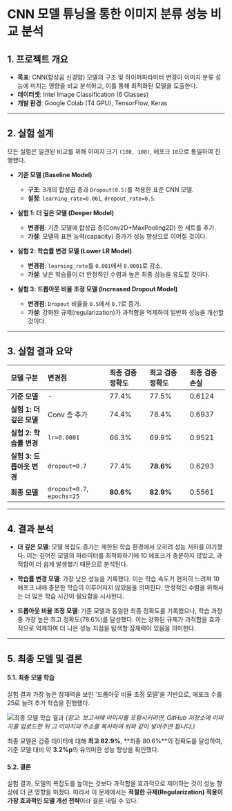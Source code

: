 # CNN 모델 튜닝을 통한 이미지 분류 성능 비교 분석

## 1. 프로젝트 개요

- **목표**: CNN(합성곱 신경망) 모델의 구조 및 하이퍼파라미터 변경이 이미지 분류 성능에 미치는 영향을 비교 분석하고, 이를 통해 최적화된 모델을 도출한다.
- **데이터셋**: Intel Image Classification (6 Classes)
- **개발 환경**: Google Colab (T4 GPU), TensorFlow, Keras

---

## 2. 실험 설계

모든 실험은 일관된 비교를 위해 이미지 크기 `(100, 100)`, 에포크 `10`으로 통일하여 진행했다.

- **기준 모델 (Baseline Model)**
  - **구조**: 3개의 합성곱 층과 `Dropout(0.5)`를 적용한 표준 CNN 모델.
  - **설정**: `learning_rate=0.001`, `dropout_rate=0.5`.

- **실험 1: 더 깊은 모델 (Deeper Model)**
  - **변경점**: 기준 모델에 합성곱 층(Conv2D+MaxPooling2D) 한 세트를 추가.
  - **가설**: 모델의 표현 능력(capacity) 증가가 성능 향상으로 이어질 것이다.

- **실험 2: 학습률 변경 모델 (Lower LR Model)**
  - **변경점**: `learning_rate`를 `0.001`에서 `0.0001`로 감소.
  - **가설**: 낮은 학습률이 더 안정적인 수렴과 높은 최종 성능을 유도할 것이다.

- **실험 3: 드롭아웃 비율 조정 모델 (Increased Dropout Model)**
  - **변경점**: `Dropout` 비율을 `0.5`에서 `0.7`로 증가.
  - **가설**: 강화된 규제(regularization)가 과적합을 억제하여 일반화 성능을 개선할 것이다.

---

## 3. 실험 결과 요약

| 모델 구분 | 변경점 | 최종 검증 정확도 | 최고 검증 정확도 | 최종 검증 손실 |
| :--- | :--- | :--- | :--- | :--- |
| **기준 모델** | - | 77.4% | 77.5% | 0.6124 |
| **실험 1: 더 깊은 모델** | Conv 층 추가 | 74.4% | 78.4% | 0.6937 |
| **실험 2: 학습률 변경** | `lr=0.0001` | 66.3% | 69.9% | 0.9521 |
| **실험 3: 드롭아웃 변경**| `dropout=0.7` | 77.4% | **78.6%** | 0.6293 |
| **최종 모델** | `dropout=0.7`, `epochs=25` | **80.6%** | **82.9%** | 0.5561 |

---

## 4. 결과 분석

- **더 깊은 모델**: 모델 복잡도 증가는 제한된 학습 환경에서 오히려 성능 저하를 야기했다. 이는 깊어진 모델의 파라미터를 최적화하기에 10 에포크가 충분하지 않았고, 과적합이 더 쉽게 발생했기 때문으로 분석된다.

- **학습률 변경 모델**: 가장 낮은 성능을 기록했다. 이는 학습 속도가 현저히 느려져 10 에포크 내에 충분한 학습이 이루어지지 않았음을 의미한다. 안정적인 수렴을 위해서는 더 많은 학습 시간이 필요함을 시사한다.

- **드롭아웃 비율 조정 모델**: 기준 모델과 동일한 최종 정확도를 기록했으나, 학습 과정 중 가장 높은 최고 정확도(78.6%)를 달성했다. 이는 강화된 규제가 과적합을 효과적으로 억제하여 더 나은 성능 지점을 탐색할 잠재력이 있음을 의미한다.

---

## 5. 최종 모델 및 결론

#### 5.1. 최종 모델 학습
실험 결과 가장 높은 잠재력을 보인 '드롭아웃 비율 조정 모델'을 기반으로, 에포크 수를 25로 늘려 추가 학습을 진행했다.

![최종 모델 학습 결과](https://user-images.githubusercontent.com/173322630/302824794-6d9b3a32-6ba9-408d-ac30-bd0a3b2b8da4.png)
*(참고: 보고서에 이미지를 포함시키려면, GitHub 저장소에 이미지를 업로드한 뒤 그 이미지의 주소를 복사하여 위와 같이 넣어주면 됩니다.)*

최종 모델은 검증 데이터에 대해 **최고 82.9%**, **최종 80.6%**의 정확도를 달성하여, 기준 모델 대비 약 **3.2%p**의 유의미한 성능 향상을 확인했다.

#### 5.2. 결론
실험 결과, 모델의 복잡도를 높이는 것보다 과적합을 효과적으로 제어하는 것이 성능 향상에 더 큰 영향을 미쳤다. 따라서 이 문제에서는 **적절한 규제(Regularization) 적용이 가장 효과적인 모델 개선 전략**이라 결론 내릴 수 있다.
